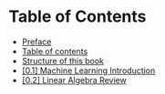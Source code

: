 # Table of Contents

* [Preface](../index.md)
* [Table of contents](table_of_contents.md)
* [Structure of this book](structure.md)
* [[0.1] Machine Learning Introduction](Introduction.md)
* [[0.2] Linear Algebra Review](la_review.md)